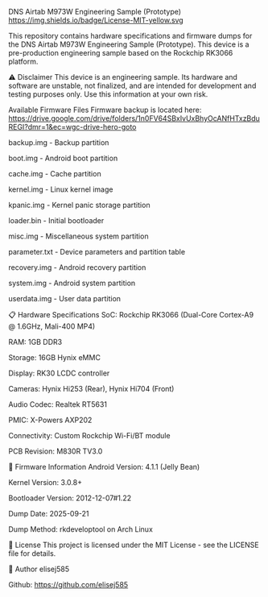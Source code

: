 DNS Airtab M973W Engineering Sample (Prototype)
https://img.shields.io/badge/License-MIT-yellow.svg

This repository contains hardware specifications and firmware dumps for the DNS Airtab M973W Engineering Sample (Prototype). This device is a pre-production engineering sample based on the Rockchip RK3066 platform.

⚠️ Disclaimer
This device is an engineering sample. Its hardware and software are unstable, not finalized, and are intended for development and testing purposes only. Use this information at your own risk.

Available Firmware Files
Firmware backup is located here: https://drive.google.com/drive/folders/1n0FV64SBxIvUxBhyOcANfHTxzBduREGI?dmr=1&ec=wgc-drive-hero-goto

backup.img - Backup partition

boot.img - Android boot partition

cache.img - Cache partition

kernel.img - Linux kernel image

kpanic.img - Kernel panic storage partition

loader.bin - Initial bootloader

misc.img - Miscellaneous system partition

parameter.txt - Device parameters and partition table

recovery.img - Android recovery partition

system.img - Android system partition

userdata.img - User data partition

📋 Hardware Specifications
SoC: Rockchip RK3066 (Dual-Core Cortex-A9 @ 1.6GHz, Mali-400 MP4)

RAM: 1GB DDR3

Storage: 16GB Hynix eMMC

Display: RK30 LCDC controller

Cameras: Hynix Hi253 (Rear), Hynix Hi704 (Front)

Audio Codec: Realtek RT5631

PMIC: X-Powers AXP202

Connectivity: Custom Rockchip Wi-Fi/BT module

PCB Revision: M830R TV3.0

💾 Firmware Information
Android Version: 4.1.1 (Jelly Bean)

Kernel Version: 3.0.8+

Bootloader Version: 2012-12-07#1.22

Dump Date: 2025-09-21

Dump Method: rkdeveloptool on Arch Linux

📜 License
This project is licensed under the MIT License - see the LICENSE file for details.

👤 Author
elisej585

Github: https://github.com/elisej585
